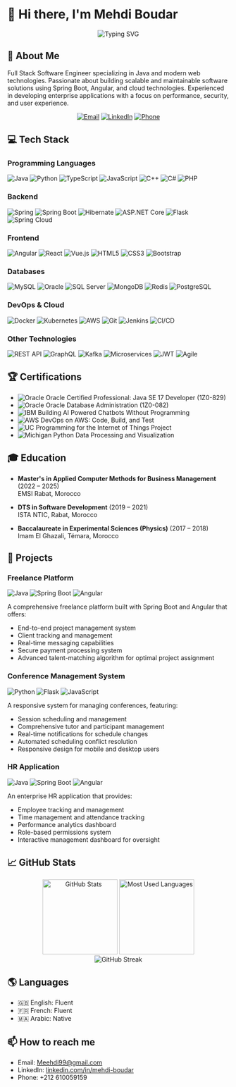 # 👋 Hi there, I'm Mehdi Boudar

<div align="center">
  <img src="https://readme-typing-svg.herokuapp.com?font=Fira+Code&size=30&duration=3000&pause=1000&color=2196F3&center=true&vCenter=true&width=600&lines=Full+Stack+Software+Engineer;Java+Specialist;Spring+Boot+%26+Angular+Developer" alt="Typing SVG" />
</div>

## 🚀 About Me
Full Stack Software Engineer specializing in Java and modern web technologies. Passionate about building scalable and maintainable software solutions using Spring Boot, Angular, and cloud technologies. Experienced in developing enterprise applications with a focus on performance, security, and user experience.

<div align="center">
  
[![Email](https://img.shields.io/badge/Email-Meehdi99%40gmail.com-blue?style=flat-square&logo=gmail)](mailto:Meehdi99@gmail.com)
[![LinkedIn](https://img.shields.io/badge/LinkedIn-mehdi--boudar-blue?style=flat-square&logo=linkedin)](https://www.linkedin.com/in/mehdi-boudar/)
[![Phone](https://img.shields.io/badge/Phone-%2B212%20610059159-green?style=flat-square&logo=whatsapp)](tel:+212610059159)
  
</div>

## 💻 Tech Stack

### Programming Languages
![Java](https://img.shields.io/badge/Java-%23ED8B00.svg?style=for-the-badge&logo=openjdk&logoColor=white)
![Python](https://img.shields.io/badge/Python-%233776AB.svg?style=for-the-badge&logo=python&logoColor=white)
![TypeScript](https://img.shields.io/badge/TypeScript-%23007ACC.svg?style=for-the-badge&logo=typescript&logoColor=white)
![JavaScript](https://img.shields.io/badge/JavaScript-%23F7DF1E.svg?style=for-the-badge&logo=javascript&logoColor=black)
![C++](https://img.shields.io/badge/C++-%2300599C.svg?style=for-the-badge&logo=c%2B%2B&logoColor=white)
![C#](https://img.shields.io/badge/C%23-%23239120.svg?style=for-the-badge&logo=c-sharp&logoColor=white)
![PHP](https://img.shields.io/badge/PHP-%23777BB4.svg?style=for-the-badge&logo=php&logoColor=white)

### Backend
![Spring](https://img.shields.io/badge/Spring-%236DB33F.svg?style=for-the-badge&logo=spring&logoColor=white)
![Spring Boot](https://img.shields.io/badge/Spring_Boot-%236DB33F.svg?style=for-the-badge&logo=spring-boot&logoColor=white)
![Hibernate](https://img.shields.io/badge/Hibernate-%23BC6F03.svg?style=for-the-badge&logo=hibernate&logoColor=white)
![ASP.NET Core](https://img.shields.io/badge/ASP.NET_Core-%23512BD4.svg?style=for-the-badge&logo=dotnet&logoColor=white)
![Flask](https://img.shields.io/badge/Flask-%23000.svg?style=for-the-badge&logo=flask&logoColor=white)
![Spring Cloud](https://img.shields.io/badge/Spring_Cloud-%236DB33F.svg?style=for-the-badge&logo=spring&logoColor=white)

### Frontend
![Angular](https://img.shields.io/badge/Angular-%23DD0031.svg?style=for-the-badge&logo=angular&logoColor=white)
![React](https://img.shields.io/badge/React-%2361DAFB.svg?style=for-the-badge&logo=react&logoColor=black)
![Vue.js](https://img.shields.io/badge/Vue.js-%234FC08D.svg?style=for-the-badge&logo=vue.js&logoColor=white)
![HTML5](https://img.shields.io/badge/HTML5-%23E34F26.svg?style=for-the-badge&logo=html5&logoColor=white)
![CSS3](https://img.shields.io/badge/CSS3-%231572B6.svg?style=for-the-badge&logo=css3&logoColor=white)
![Bootstrap](https://img.shields.io/badge/Bootstrap-%23563D7C.svg?style=for-the-badge&logo=bootstrap&logoColor=white)

### Databases
![MySQL](https://img.shields.io/badge/MySQL-%234479A1.svg?style=for-the-badge&logo=mysql&logoColor=white)
![Oracle](https://img.shields.io/badge/Oracle-%23F80000.svg?style=for-the-badge&logo=oracle&logoColor=white)
![SQL Server](https://img.shields.io/badge/SQL_Server-%23CC2927.svg?style=for-the-badge&logo=microsoft-sql-server&logoColor=white)
![MongoDB](https://img.shields.io/badge/MongoDB-%234ea94b.svg?style=for-the-badge&logo=mongodb&logoColor=white)
![Redis](https://img.shields.io/badge/Redis-%23DC382D.svg?style=for-the-badge&logo=redis&logoColor=white)
![PostgreSQL](https://img.shields.io/badge/PostgreSQL-%23316192.svg?style=for-the-badge&logo=postgresql&logoColor=white)

### DevOps & Cloud
![Docker](https://img.shields.io/badge/Docker-%232496ED.svg?style=for-the-badge&logo=docker&logoColor=white)
![Kubernetes](https://img.shields.io/badge/Kubernetes-%23326CE5.svg?style=for-the-badge&logo=kubernetes&logoColor=white)
![AWS](https://img.shields.io/badge/AWS-%23FF9900.svg?style=for-the-badge&logo=amazon-aws&logoColor=white)
![Git](https://img.shields.io/badge/Git-%23F05032.svg?style=for-the-badge&logo=git&logoColor=white)
![Jenkins](https://img.shields.io/badge/Jenkins-%232C5263.svg?style=for-the-badge&logo=jenkins&logoColor=white)
![CI/CD](https://img.shields.io/badge/CI%2FCD-%23FFFFFF.svg?style=for-the-badge&logo=github-actions&logoColor=black)

### Other Technologies
![REST API](https://img.shields.io/badge/REST_API-%23000000.svg?style=for-the-badge&logo=fastapi&logoColor=white)
![GraphQL](https://img.shields.io/badge/GraphQL-%23E10098.svg?style=for-the-badge&logo=graphql&logoColor=white)
![Kafka](https://img.shields.io/badge/Apache_Kafka-%23231F20.svg?style=for-the-badge&logo=apache-kafka&logoColor=white)
![Microservices](https://img.shields.io/badge/Microservices-%230DB7ED.svg?style=for-the-badge&logo=microservices&logoColor=white)
![JWT](https://img.shields.io/badge/JWT-%23000000.svg?style=for-the-badge&logo=json-web-tokens&logoColor=white)
![Agile](https://img.shields.io/badge/Agile_Scrum-%230175C2.svg?style=for-the-badge&logo=agile&logoColor=white)

## 🏆 Certifications
- ![Oracle](https://img.shields.io/badge/Oracle-Certified_Professional_Java_SE_17_Developer-red?style=flat-square&logo=oracle) Oracle Certified Professional: Java SE 17 Developer (1Z0-829)
- ![Oracle](https://img.shields.io/badge/Oracle-Database_Administration-red?style=flat-square&logo=oracle) Oracle Database Administration (1Z0-082)
- ![IBM](https://img.shields.io/badge/IBM-Building_AI_Powered_Chatbots-blue?style=flat-square&logo=ibm) Building AI Powered Chatbots Without Programming
- ![AWS](https://img.shields.io/badge/AWS-DevOps_on_AWS-orange?style=flat-square&logo=amazon-aws) DevOps on AWS: Code, Build, and Test
- ![UC](https://img.shields.io/badge/UC-Programming_for_IoT-green?style=flat-square&logo=coursera) Programming for the Internet of Things Project
- ![Michigan](https://img.shields.io/badge/Michigan-Python_Data_Processing-blue?style=flat-square&logo=coursera) Python Data Processing and Visualization

## 🎓 Education
- **Master's in Applied Computer Methods for Business Management** (2022 – 2025)  
  EMSI Rabat, Morocco
  
- **DTS in Software Development** (2019 – 2021)  
  ISTA NTIC, Rabat, Morocco
  
- **Baccalaureate in Experimental Sciences (Physics)** (2017 – 2018)  
  Imam El Ghazali, Témara, Morocco

## 🔭 Projects

### Freelance Platform
![Java](https://img.shields.io/badge/Java-%23ED8B00.svg?style=flat-square&logo=java&logoColor=white)
![Spring Boot](https://img.shields.io/badge/Spring_Boot-%236DB33F.svg?style=flat-square&logo=spring-boot&logoColor=white)
![Angular](https://img.shields.io/badge/Angular-%23DD0031.svg?style=flat-square&logo=angular&logoColor=white)

A comprehensive freelance platform built with Spring Boot and Angular that offers:
- End-to-end project management system
- Client tracking and management
- Real-time messaging capabilities
- Secure payment processing system
- Advanced talent-matching algorithm for optimal project assignment

### Conference Management System
![Python](https://img.shields.io/badge/Python-%233776AB.svg?style=flat-square&logo=python&logoColor=white)
![Flask](https://img.shields.io/badge/Flask-%23000.svg?style=flat-square&logo=flask&logoColor=white)
![JavaScript](https://img.shields.io/badge/JavaScript-%23F7DF1E.svg?style=flat-square&logo=javascript&logoColor=black)

A responsive system for managing conferences, featuring:
- Session scheduling and management
- Comprehensive tutor and participant management
- Real-time notifications for schedule changes
- Automated scheduling conflict resolution
- Responsive design for mobile and desktop users

### HR Application
![Java](https://img.shields.io/badge/Java-%23ED8B00.svg?style=flat-square&logo=java&logoColor=white)
![Spring Boot](https://img.shields.io/badge/Spring_Boot-%236DB33F.svg?style=flat-square&logo=spring-boot&logoColor=white)
![Angular](https://img.shields.io/badge/Angular-%23DD0031.svg?style=flat-square&logo=angular&logoColor=white)

An enterprise HR application that provides:
- Employee tracking and management
- Time management and attendance tracking
- Performance analytics dashboard
- Role-based permissions system
- Interactive management dashboard for oversight

## 📈 GitHub Stats

<div align="center">
  <img src="https://github-readme-stats.vercel.app/api?username=YOUR_GITHUB_USERNAME&show_icons=true&theme=radical" alt="GitHub Stats" height="170" />
  <img src="https://github-readme-stats.vercel.app/api/top-langs/?username=YOUR_GITHUB_USERNAME&layout=compact&theme=radical" alt="Most Used Languages" height="170" />
</div>

<div align="center">
  <img src="https://github-readme-streak-stats.herokuapp.com/?user=YOUR_GITHUB_USERNAME&theme=radical" alt="GitHub Streak" />
</div>

## 🌎 Languages
- 🇬🇧 English: Fluent
- 🇫🇷 French: Fluent
- 🇲🇦 Arabic: Native

## 📫 How to reach me
- Email: [Meehdi99@gmail.com](mailto:Meehdi99@gmail.com)
- LinkedIn: [linkedin.com/in/mehdi-boudar](https://www.linkedin.com/in/mehdi-boudar/)
- Phone: +212 610059159

<!--
**YOUR_GITHUB_USERNAME/YOUR_GITHUB_USERNAME** is a ✨ _special_ ✨ repository because its `README.md` (this file) appears on your GitHub profile.
-->
